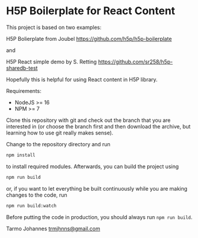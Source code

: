 # H5P Boilerplate for React Content

This project is based on two examples:

H5P Bolierplate from Joubel https://github.com/h5p/h5p-boilerplate

and

H5P React simple demo by S. Retting https://github.com/sr258/h5p-sharedb-test

Hopefully this is helpful for using React content in H5P library.


Requirements:

- NodeJS >= 16
- NPM >= 7

Clone this repository with git and check out the branch that you are interested
in (or choose the branch first and then download the archive, but learning
how to use git really makes sense).

Change to the repository directory and run

```bash
npm install
```

to install required modules. Afterwards, you can build the project using

```bash
npm run build
```

or, if you want to let everything be built continuously while you are making
changes to the code, run

```bash
npm run build:watch
```

Before putting the code in production, you should always run `npm run build`.


Tarmo Johannes trmjhnns@gmail.com
